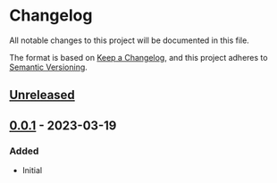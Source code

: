 # Changelog

All notable changes to this project will be documented in this file.

The format is based on [Keep a Changelog](https://keepachangelog.com/en/1.0.0/), and this project adheres
to [Semantic Versioning](https://semver.org/spec/v2.0.0.html).

## [Unreleased]

## [0.0.1] - 2023-03-19

### Added

-   Initial

[Unreleased]: https://github.com/refinedmods/refinedarchitect/compare/v0.0.1...HEAD

[0.0.1]: https://github.com/refinedmods/refinedarchitect/compare/07b0c2c9b804c205ddd5be4d6799630bcf245e69...v0.0.1
